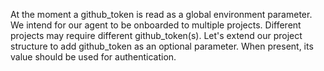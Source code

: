 At the moment a github_token is read as a global environment parameter.
We intend for our agent to be onboarded to multiple projects. Different projects may require different github_token(s).
Let's extend our project structure to add github_token as an optional parameter.
When present, its value should be used for authentication.
